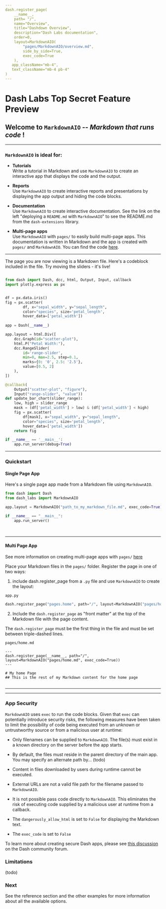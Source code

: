 ```yaml
---
dash.register_page(
    __name__,
    path= "/",
    name="Overview",
    title="Dashdown Overview",
    description="Dash Labs documentation",
    order=0,
    layout=MarkdownAIO(
        "pages/MarkdownAIO/overview.md",
        side_by_side=True,  
        exec_code=True
    ),
   app_className="mb-4",
   text_className="mb-4 pb-4"
)
---
```


# Dash Labs Top Secret Feature Preview



## Welcome to `MarkdownAIO` -- _Markdown that runs code_ !

-------

### `MarkdownAIO` is ideal for:  

 - __Tutorials__  
Write a tutorial in Markdown and use `MarkdownAIO` to create an interactive app that displays the code and the output.  


 - __Reports__    
Use `MarkdownAIO` to create interactive reports and presentations by displaying the app output and hiding the code blocks.  


 - __Documentation__  
Use `MarkdownAIO` to create interactive documentation.  See the link on the left "deploying a `README.md` with `MarkdownAIO`" to
see the README.md from the `dash-extensions` library.  

 - __Multi-page apps__  
Use `MarkdownAIO` with `pages/` to easily build multi-page apps.  This documentation is written in Markdown and the app
is created with `pages/` and `MarkdownAIO`. You can find the code [here](https://github.com/AnnMarieW/dash-labs/tree/MarkdownAIO/docs/demos/MarkdownAIO_multi_page).  



------------

The page you are now viewing is a Markdown file.  Here's a codeblock included in the file. 
Try moving the sliders  - it's live!


```python

from dash import Dash, dcc, html, Output, Input, callback
import plotly.express as px


df = px.data.iris()
fig = px.scatter(
        df, x="sepal_width", y="sepal_length",
        color="species", size='petal_length',
        hover_data=['petal_width'])
        
app = Dash(__name__)

app.layout = html.Div([
    dcc.Graph(id="scatter-plot"),
    html.P("Petal Width:"),
    dcc.RangeSlider(
        id='range-slider',
        min=0, max=2.5, step=0.1,
        marks={0: '0', 2.5: '2.5'},
        value=[0.5, 2]
    ),
])

@callback(
    Output("scatter-plot", "figure"),
    Input("range-slider", "value"))
def update_bar_chart(slider_range):
    low, high = slider_range
    mask = (df['petal_width'] > low) & (df['petal_width'] < high)
    fig = px.scatter(
        df[mask], x="sepal_width", y="sepal_length",
        color="species", size='petal_length',
        hover_data=['petal_width'])
    return fig

if __name__ == '__main__':
    app.run_server(debug=True)


```
-----------


### Quickstart  


#### Single Page App  

Here's a single page app made from a Markdown file using `MarkdownAIO`. 


```python exec-code-false side-by-side-false
from dash import Dash
from dash_labs import MarkdownAIO

app.layout = MarkdownAIO("path_to_my_markdown_file.md", exec_code=True)

if __name__ == "__main__":
    app.run_server()
    
    
```
-----------

#### Multi Page App

See more information on creating multi-page apps with `pages/` [here]()

Place your Markdown files in the `pages/` folder.  Register the page in one of two ways: 

1) include dash.register_page from a `.py` file and use `MarkdownAIO` to create the layout:

`app.py`
``` python exec-code-false clipboard-false side-by-side-false
dash.register_page("pages.home", path="/", layout=MarkdownAIO("pages/home.md", exec_code=True))
```

2) Include the `dash.register_page` as "front matter" at the top of the Markdown file with the page content.

The `dash.register_page` must be the first thing in the file and must be set between triple-dashed lines. 

`pages/home.md`
```text exec-code-false clipboard-false side-by-side-false
---
dash.register_page(__name__, path="/", layout=MarkdownAIO("pages/home.md", exec_code=True))
---

# My home Page
## This is the rest of my Markdown content for the home page


```

---------
--------

### App Security

`MarkdownAIO` uses `exec` to run the code blocks. Given that `exec` can potentially introduce security
risks, the following measures have been taken to limit the possibility of code being executed from an
unknown or untrustworthy source or from a malicious user at runtime:

- Only filenames can be supplied to `MarkdownAIO`. The file(s) must exist in a known directory on the 
server before the app starts. 

- By default, the files must reside in the parent directory of the main app.  You may specify an alternate
path by... (todo)

- Content in files downloaded by users during runtime cannot be executed.

- External URLs are not a valid file path for the filename passed to `MarkdownAIO`.

- It is not possible pass code directly to `MarkdownAIO`. This eliminates the risk of executing code supplied
by a malicious user at runtime from a callback.

- The `dangerously_allow_html` is set to `False` for displaying the Markdown text. 
- The `exec_code` is set to `False` 

To learn more about creating secure Dash apps, please see [this discussion](https://community.plotly.com/t/writing-secure-dash-apps-community-thread/54619/)
on the Dash community forum.

### Limitations
(todo)

### Next 

See the reference section and the other examples for more information about all the available options.